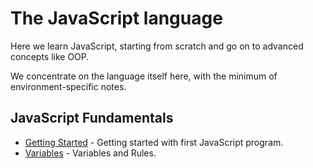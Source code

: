 # The JavaScript language
Here we learn JavaScript, starting from scratch and go on to advanced concepts like OOP.

We concentrate on the language itself here, with the minimum of environment-specific notes.

## JavaScript Fundamentals 
+ [Getting Started](https://github.com/prashantpaddune/javascript-basics/blob/master/01-getting-started/article.md) - Getting started with first JavaScript program.
+ [Variables](https://github.com/prashantpaddune/javascript-basics/blob/master/02-variables/article.md) - Variables and Rules.
